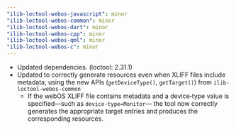 ```yaml
---
"ilib-loctool-webos-javascript": minor
"ilib-loctool-webos-common": minor
"ilib-loctool-webos-dart": minor
"ilib-loctool-webos-cpp": minor
"ilib-loctool-webos-qml": minor
"ilib-loctool-webos-c": minor
---
```


- Updated dependencies. (loctool: 2.31.1)
- Updated to correctly generate resources even when XLIFF files include metadata, using the new APIs (`getDeviceType()`, `getTarget()`) from `ilib-loctool-webos-common`
   - If the webOS XLIFF file contains metadata and a device‑type value is specified—such as `device‑type=Monitor`— the tool now correctly generates the appropriate target entries and produces the corresponding resources.
